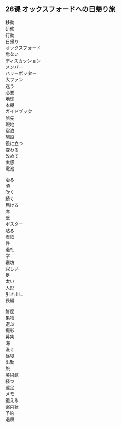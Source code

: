 ## 26课 オックスフォードへの日帰り旅

移動  
研修  
行動  
日帰り  
オックスフォード  
危ない  
ディスカッション  
メンバー  
ハリーポッター  
大ファン  
迷う  
必要  
地球  
本棚  
ガイドブック  
旅先  
現地  
宿泊  
施設  
役に立つ  
変わる  
改めて  
実感  
電池  



治る  
頃  
吹く  
続く  
届ける  
席  
壁  
ポスター  
貼る  
表紙  
件  
退社  
字  
寝坊  
寂しい  
足  
太い  
人形  
引き出し  
長編  




鮮度  
果物  
選ぶ  
撮影  
募集  
海  
泳ぐ  
昼寝  
出勤  
旅  
美術館  
経つ  
遠足  
メモ  
鍛える  
案内状  
予約  
退屈  
